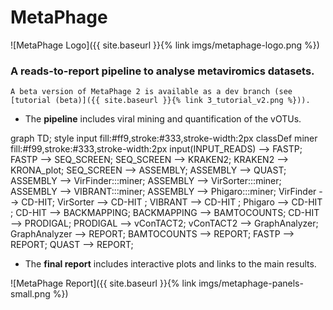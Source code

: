 # MetaPhage


![MetaPhage Logo]({{ site.baseurl }}{% link imgs/metaphage-logo.png %})


### A reads-to-report pipeline to analyse metaviromics datasets.

```note
A beta version of MetaPhage 2 is available as a dev branch (see [tutorial (beta)]({{ site.baseurl }}{% link 3_tutorial_v2.png %})).
```

* The **pipeline** includes viral mining and quantification of the vOTUs.

<div class="mermaid">
graph TD;
 style input fill:#ff9,stroke:#333,stroke-width:2px
 classDef miner fill:#f99,stroke:#333,stroke-width:2px
 input(INPUT_READS) --> FASTP;
 FASTP --> SEQ_SCREEN;
 SEQ_SCREEN --> KRAKEN2;
 KRAKEN2 --> KRONA_plot;
 SEQ_SCREEN --> ASSEMBLY;
 ASSEMBLY --> QUAST;
 ASSEMBLY --> VirFinder:::miner;
 ASSEMBLY --> VirSorter:::miner;
 ASSEMBLY --> VIBRANT:::miner;
 ASSEMBLY --> Phigaro:::miner;
 VirFinder --> CD-HIT;
 VirSorter --> CD-HIT ;
 VIBRANT --> CD-HIT ;
 Phigaro --> CD-HIT ;
 CD-HIT --> BACKMAPPING;
 BACKMAPPING --> BAMTOCOUNTS;
 CD-HIT --> PRODIGAL;
 PRODIGAL --> vConTACT2;
 vConTACT2 --> GraphAnalyzer;
 GraphAnalyzer --> REPORT;
 BAMTOCOUNTS --> REPORT;
 FASTP --> REPORT;
 QUAST --> REPORT;
</div>

* The **final report** includes interactive plots and links to the main results.

![MetaPhage Report]({{ site.baseurl }}{% link imgs/metaphage-panels-small.png %})

<script src="{{ site.baseurl }}{% link imgs/mermaid.min.js %}"></script>